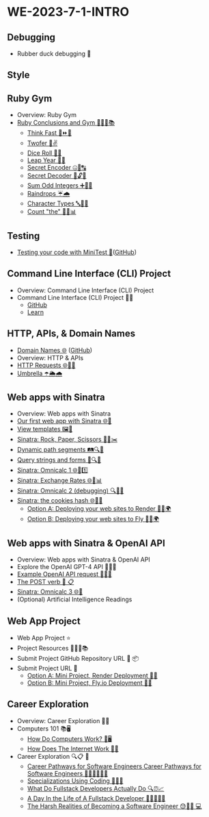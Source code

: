 # WE-2023-7-1-INTRO

## Debugging
- Rubber duck debugging 🦆

## Style
<!-- TODO:
  lesson on:
  - casing best practices (camelCase, PascalCase, snake_case, etc.) 
  - indentation
  - readability, etc.
-->

## Ruby Gym
- Overview: Ruby Gym
- [Ruby Conclusions and Gym 💎🏋️‍♂️📚](https://learn.firstdraft.com/lessons/20)
  - [Think Fast 🧠⏩💭](https://learn.firstdraft.com/lessons/82)
  - [Twofer 🤝✌️](https://learn.firstdraft.com/lessons/83)
  - [Dice Roll 🎲🔄](https://learn.firstdraft.com/lessons/84)
  - [Leap Year 🦘📅](https://learn.firstdraft.com/lessons/88)
  - [Secret Encoder 🤐🔐🔠](https://learn.firstdraft.com/lessons/86)
  - [Secret Decoder 🤫🔓🔡](https://learn.firstdraft.com/lessons/87)
  - [Sum Odd Integers ➕🧮🔢](https://learn.firstdraft.com/lessons/91)
  - [Raindrops ☔🌧️](https://learn.firstdraft.com/lessons/89)
  - [Character Types 🔤🧐🔢](https://learn.firstdraft.com/lessons/85)
  - [Count "the" 🔡🔢📊](https://learn.firstdraft.com/lessons/90)

## Testing
- [Testing your code with MiniTest 🧪](https://learn.firstdraft.com/lessons/292-minitest)([GitHub](https://github.com/appdev-lessons/minitest))

## Command Line Interface (CLI) Project
- Overview: Command Line Interface (CLI) Project
- Command Line Interface (CLI) Project 🧑‍💻
  - [GitHub](https://github.com/DPI-WE/command-line-interface-project)
  - [Learn](https://learn.firstdraft.com/lessons/419-command-line-interface-project)

## HTTP, APIs, & Domain Names
- [Domain Names 🌐](https://learn.firstdraft.com/lessons/313-domain-names) ([GitHub](https://github.com/appdev-lessons/domain-names?tab=readme-ov-file))
- Overview: HTTP & APIs
- [HTTP Requests 🌐📡🔗](https://learn.firstdraft.com/lessons/98)
- [Umbrella ☂️🌦️🌧️](https://learn.firstdraft.com/lessons/104)

## Web apps with Sinatra
- Overview: Web apps with Sinatra
- [Our first web app with Sinatra 🌐🎩](https://learn.firstdraft.com/lessons/103)
- [View templates 🖼️📁](https://learn.firstdraft.com/lessons/105)
- [Sinatra: Rock, Paper, Scissors 🎸📄✂️](https://learn.firstdraft.com/lessons/99)
- [Dynamic path segments 🛤️🔍🔄](https://learn.firstdraft.com/lessons/111)
- [Query strings and forms 📝🔍📄](https://learn.firstdraft.com/lessons/102)
- [Sinatra: Omnicalc 1 🌐🧮1️⃣](https://learn.firstdraft.com/lessons/100)
- [Sinatra: Exchange Rates 🌐💱📊](https://learn.firstdraft.com/lessons/101)
- [Sinatra: Omnicalc 2 (debugging) 🔍🧮🔧](https://learn.firstdraft.com/lessons/112)
- [Sinatra: the cookies hash 🌐🍪🔐](https://learn.firstdraft.com/lessons/117)
  - [Option A: Deploying your web sites to Render 🚀🌐🌍](https://learn.firstdraft.com/lessons/114)
  - [Option B: Deploying your web sites to Fly 🚀🌐🌍](https://learn.firstdraft.com/lessons/107)

## Web apps with Sinatra & OpenAI API
- Overview: Web apps with Sinatra & OpenAI API
- Explore the OpenAI GPT-4 API 🚀🧠🌐
- [Example OpenAI API request 🚀🧠🌐](https://learn.firstdraft.com/lessons/121)
- [The POST verb 📌 📋](https://learn.firstdraft.com/lessons/115)
- [Sinatra: Omnicalc 3 🌐🧮](https://learn.firstdraft.com/lessons/118)
- (Optional) Artificial Intelligence Readings

## Web App Project
- Web App Project ⭐
- Project Resources 💎👩‍💻📚
- Submit Project GitHub Repository URL 🔗 📦
- Submit Project URL 🔗
  - [Option A: Mini Project, Render Deployment 🚀🌐](https://learn.firstdraft.com/lessons/114)
  - [Option B: Mini Project, Fly.io Deployment 🚀🌐](https://learn.firstdraft.com/lessons/107)

## Career Exploration
- Overview: Career Exploration 🚀🔎
- Computers 101 📚🖥️
  - [How Do Computers Work? 🤔🖥️](https://www.youtube.com/watch?v=mCq8-xTH7jA)
  - [How Does The Internet Work 🤔🌐](https://www.youtube.com/watch?v=7_LPdttKXPc)
- Career Exploration 🔍📋 🚀
  - [Career Pathways for Software Engineers Career Pathways for Software Engineers 💼🚀👩‍💻👨‍💻](https://www.indeed.com/career-advice/finding-a-job/software-engineer-career-paths)
  - [Specializations Using Coding 🚀👨‍💻](https://www.youtube.com/watch?v=_o-h4OzjDCg)
  - [What Do Fullstack Developers Actually Do 🔍⏰📈](https://www.youtube.com/watch?v=9GHtSbRX3dY)
  - [A Day In the Life of A Fullstack Developer 👩‍💻🌟👨‍💻](https://www.youtube.com/watch?v=Q7xFiXahrBM&t=2s)
  - [The Harsh Realities of Becoming a Software Engineer 😓👨‍💻 💻](https://www.youtube.com/watch?v=Ws6zCMdp9Es)